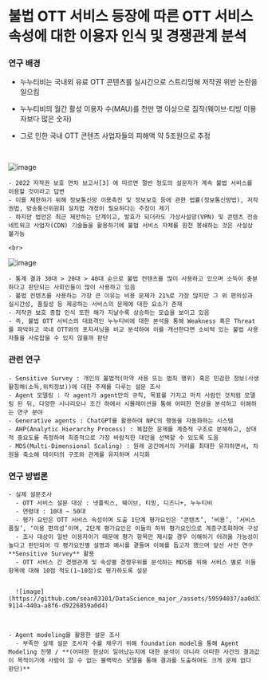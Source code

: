 # 불법 OTT 서비스 등장에 따른 OTT 서비스 속성에 대한 이용자 인식 및 경쟁관계 분석


### 연구 배경
  - 누누티비는 국내외 유료 OTT 콘텐츠를 실시간으로 스트리밍해 저작권 위반 논란을 일으킴
  - 누누티비의 월간 활성 이용자 수(MAU)를 천만 명 이상으로 짐작(웨이브·티빙 이용자보다 많은 숫자)
  - 그로 인한 국내 OTT 콘텐츠 사업자들의 피해액 약 5조원으로 추정

    <br>

![image](https://github.com/sean03101/DataScience_major_/assets/59594037/3ab76ed2-1360-4d18-9fa9-5981ca919a36)

    - 2022 저작권 보호 연차 보고서[3] 에 따르면 절반 정도의 설문자가 계속 불법 서비스를 이용할 것이라고 답변
    - 이를 제한하기 위해 정보통신망 이용촉진 및 정보보호 등에 관한 법률(정보통신망법), 저작권법, 방송통신위원회 설치법 개정이 필요하다는 주장이 제기
    - 하지만 법안은 최근 제안하는 단계이고, 발효가 되더라도 가상사설망(VPN) 및 콘텐츠 전송 네트워크 사업자(CDN) 기술들을 활용하기에 불법 서비스 자체를 원천 봉쇄하는 것은 사실상 불가능

    <br>

![image](https://github.com/sean03101/DataScience_major_/assets/59594037/a849f42d-3764-4aa9-adc8-c0f830937106)


    - 통계 결과 30대 > 20대 > 40대 순으로 불법 컨텐츠를 많이 사용하고 있으며 소득이 충분하다고 판단되는 사회인들이 많이 사용하고 있음
    - 불법 컨텐츠를 사용하는 가장 큰 이유는 비용 문제가 21%로 가장 많지만 그 외 편의성과 실시간성, 품질성 등 제공하는 서비스의 문제에 대한 요소가 존재
    - 저작권 보호 종합 인식 또한 해가 지날수록 상승하는 모습을 보이고 있음
    - 즉, 불법 OTT 서비스의 대표격인 누누티비에 대한 분석을 통해 Weakness 혹은 Threat를 파악하고 국내 OTT와의 포지셔닝을 비교 분석하여 이를 개선한다면 소비력 있는 불법 사용자들을 사로잡을 수 있지 않을까 판단


  ### 관련 연구

    - Sensitive Survey : 개인의 불법적(마약 사용 또는 범죄 행위) 혹은 민감한 정보(사생활침해(소득,위치정보))에 대한 주제를 다루는 설문 조사
    - Agent 모델링 : 각 agent가 agent만의 규칙, 목표를 가지고 마치 사람인 것처럼 모델링 된 뒤, 다양한 시나리오나 조건 하에서 시뮬레이션을 통해 어떠한 현상을 분석하고 이해하는 연구 분야
    - Generative agents : ChatGPT를 활용하여 NPC의 행동을 자동화하는 시스템
    - AHP(Analytic Hierarchy Process) : 복잡한 문제를 계층적 구조로 분해하고, 상대적 중요도를 측정하여 최종적으로 가장 바람직한 대안을 선택할 수 있도록 도움
    - MDS(Multi-Dimensional Scaling) : 원래 공간에서의 거리를 최대한 유지하면서, 차원을 축소해 데이터의 구조와 관계를 유지하며 시각화


    
  ### 연구 방법론
      
    - 실제 설문조사
      - OTT 서비스 설문 대상 : 넷플릭스, 웨이브, 티빙, 디즈니+, 누누티비
      - 연령대 : 10대 ~ 50대
      - 평가 요인은 OTT 서비스 속성이며 도출 1단계 평가요인은 ‘콘텐츠’, ‘비용’, ‘서비스 품질’, ‘이용 편의성’이며, 2단계 평가요인은 이들의 하위 평가요인으로 계층구조화하여 구성
      - 조사 대상이 일반 이용자이기 때문에 평가 항목만 제시할 경우 이해하기 어려울 가능성이 높다고 판단되어 각 평가요인별 설명과 예시를 곁들여 이해를 돕고자 했으며 앞선 사전 연구 **Sensitive Survey** 활용
      - OTT 서비스 간 경쟁관계 및 속성별 경쟁우위를 분석하는 MDS를 위해 서비스 별로 이들 항목에 대해 10점 척도(1~10점)로 평가하도록 설문
      

      ![image](https://github.com/sean03101/DataScience_major_/assets/59594037/aa0d339f-9114-440a-a8f6-d9226859a0d4)



    - Agent modeling을 활용한 설문 조사
      - 부족한 실제 설문 조사자 수를 채우기 위해 foundation model을 통해 Agent Modeling 진행 / **(어떠한 현상이 일어났는지에 대한 분석이 아니라 어떠한 사건의 결과값이 목적이기에 사람이 알 수 없는 블랙박스 모델을 통해 결과를 도출하여도 크게 문제 없다 판단)**
